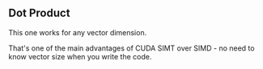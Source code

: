 ## Dot Product

This one works for any vector dimension.

That's one of the main advantages of CUDA SIMT over SIMD - no need to know vector size when you write the code.